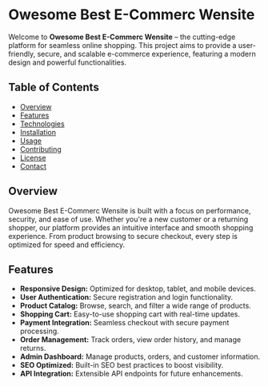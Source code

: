 # Owesome Best E-Commerc Wensite

Welcome to **Owesome Best E-Commerc Wensite** – the cutting-edge platform for seamless online shopping. This project aims to provide a user-friendly, secure, and scalable e-commerce experience, featuring a modern design and powerful functionalities.

## Table of Contents

- [Overview](#overview)
- [Features](#features)
- [Technologies](#technologies)
- [Installation](#installation)
- [Usage](#usage)
- [Contributing](#contributing)
- [License](#license)
- [Contact](#contact)

## Overview

Owesome Best E-Commerc Wensite is built with a focus on performance, security, and ease of use. Whether you're a new customer or a returning shopper, our platform provides an intuitive interface and smooth shopping experience. From product browsing to secure checkout, every step is optimized for speed and efficiency.

## Features

- **Responsive Design:** Optimized for desktop, tablet, and mobile devices.
- **User Authentication:** Secure registration and login functionality.
- **Product Catalog:** Browse, search, and filter a wide range of products.
- **Shopping Cart:** Easy-to-use shopping cart with real-time updates.
- **Payment Integration:** Seamless checkout with secure payment processing.
- **Order Management:** Track orders, view order history, and manage returns.
- **Admin Dashboard:** Manage products, orders, and customer information.
- **SEO Optimized:** Built-in SEO best practices to boost visibility.
- **API Integration:** Extensible API endpoints for future enhancements.

